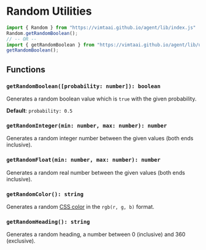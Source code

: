 # Random Utilities

```js
import { Random } from "https://vimtaai.github.io/agent/lib/index.js"
Random.getRandomBoolean();
// -- OR --
import { getRandomBoolean } from "https://vimtaai.github.io/agent/lib/utils.js";
getRandomBoolean();
```

## Functions

### `getRandomBoolean([probability: number]): boolean`

Generates a random boolean value which is `true` with the given probability.

**Default**: `probability: 0.5`

### `getRandomInteger(min: number, max: number): number`

Generates a random integer number between the given values (both ends inclusive).

### `getRandomFloat(min: number, max: number): number`

Generates a random real number between the given values (both ends inclusive).

### `getRandomColor(): string`

Generates a random [CSS color][color] in the `rgb(r, g, b)` format.

### `getRandomHeading(): string`

Generates a random heading, a number between 0 (inclusive) and 360 (exclusive).

[color]: https://developer.mozilla.org/en-US/docs/Web/CSS/color_value
